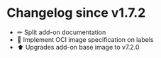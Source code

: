 # Changelog since v1.7.2
- ✏ Split add-on documentation 
- 🔨 Implement OCI image specification on labels 
- ⬆ Upgrades add-on base image to v7.2.0 
